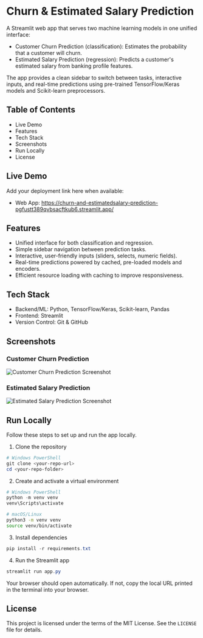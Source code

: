 # Churn & Estimated Salary Prediction

A Streamlit web app that serves two machine learning models in one unified interface:

- Customer Churn Prediction (classification): Estimates the probability that a customer will churn.
- Estimated Salary Prediction (regression): Predicts a customer's estimated salary from banking profile features.

The app provides a clean sidebar to switch between tasks, interactive inputs, and real-time predictions using pre-trained TensorFlow/Keras models and Scikit-learn preprocessors.

## Table of Contents
- Live Demo
- Features
- Tech Stack
- Screenshots
- Run Locally
- License

## Live Demo
Add your deployment link here when available:

- Web App: https://churn-and-estimatedsalary-prediction-pgfustt389qvbsacftkub6.streamlit.app/

## Features
- Unified interface for both classification and regression.
- Simple sidebar navigation between prediction tasks.
- Interactive, user-friendly inputs (sliders, selects, numeric fields).
- Real-time predictions powered by cached, pre-loaded models and encoders.
- Efficient resource loading with caching to improve responsiveness.

## Tech Stack
- Backend/ML: Python, TensorFlow/Keras, Scikit-learn, Pandas
- Frontend: Streamlit
- Version Control: Git & GitHub

## Screenshots

### Customer Churn Prediction
![Customer Churn Prediction Screenshot](https://github.com/user-attachments/assets/7f395676-c4cc-4d6b-92da-d15f38de20c0)

### Estimated Salary Prediction
![Estimated Salary Prediction Screenshot](https://github.com/user-attachments/assets/39c459ee-4463-4a67-b079-858e69a33b82)

## Run Locally
Follow these steps to set up and run the app locally.

1) Clone the repository

```powershell
# Windows PowerShell
git clone <your-repo-url>
cd <your-repo-folder>
```

2) Create and activate a virtual environment

```powershell
# Windows PowerShell
python -m venv venv
venv\Scripts\activate
```

```bash
# macOS/Linux
python3 -m venv venv
source venv/bin/activate
```

3) Install dependencies

```powershell
pip install -r requirements.txt
```

4) Run the Streamlit app

```powershell
streamlit run app.py
```

Your browser should open automatically. If not, copy the local URL printed in the terminal into your browser.

## License
This project is licensed under the terms of the MIT License. See the `LICENSE` file for details.